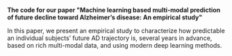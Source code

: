 __The code for our paper "Machine learning based multi-modal prediction of future decline toward Alzheimer’s disease: An empirical study"__

In this paper, we present an empirical study to characterize how predictable an individual subjects’ future AD trajectory is, several years in advance, based on rich multi-modal data, and using modern deep learning methods. 
